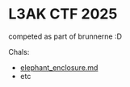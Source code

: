 # L3AK CTF 2025

competed as part of brunnerne :D

Chals:
- [elephant_enclosure.md](elephant_enclosure.md)
- etc